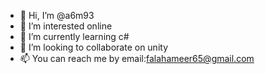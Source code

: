 - 👋 Hi, I’m @a6m93
- 👀 I’m interested online
- 🌱 I’m currently learning c#
- 💞️ I’m looking to collaborate on unity
- 📫 You can reach me by email:falahameer65@gmail.com

<!---
a6m93/a6m93 is a ✨ special ✨ repository because its `README.md` (this file) appears on your GitHub profile.
You can click the Preview link to take a look at your changes.
--->
